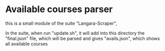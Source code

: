 # Available courses parser 

this is a small module of the suite "Langara-Scraper",

In the suite, when run "update.sh", it will add into this directory the "final.json" file, which will be parsed and gives "avails.json", which shows all available courses
